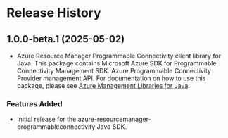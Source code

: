 # Release History

## 1.0.0-beta.1 (2025-05-02)

- Azure Resource Manager Programmable Connectivity client library for Java. This package contains Microsoft Azure SDK for Programmable Connectivity Management SDK. Azure Programmable Connectivity Provider management API. For documentation on how to use this package, please see [Azure Management Libraries for Java](https://aka.ms/azsdk/java/mgmt).
### Features Added

- Initial release for the azure-resourcemanager-programmableconnectivity Java SDK.
